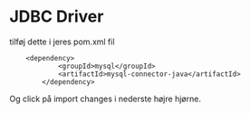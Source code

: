 # JDBC Driver

tilføj dette i jeres pom.xml fil

````    
    <dependency>
			<groupId>mysql</groupId>
			<artifactId>mysql-connector-java</artifactId>
		</dependency>
````    

Og click på import changes i nederste højre hjørne.

